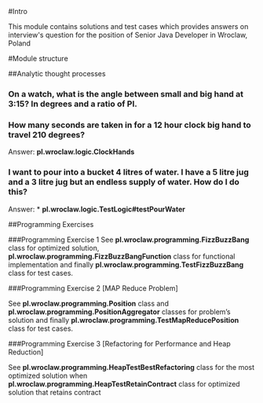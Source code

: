 #Intro

This module contains solutions and test cases which provides answers on interview's question for the position of Senior Java Developer in Wroclaw, Poland

#Module structure

##Analytic thought processes

### On a watch, what is the angle between small and big hand at 3:15? In degrees and a ratio of PI.
### How many seconds are taken in for a 12 hour clock big hand to travel 210 degrees?

Answer: **pl.wroclaw.logic.ClockHands**

### I want to pour into a bucket 4 litres of water. I have a 5 litre jug and a 3 litre jug but an endless supply of water. How do I do this?

Answer: * **pl.wroclaw.logic.TestLogic#testPourWater**

##Programming Exercises

###Programming Exercise 1
See **pl.wroclaw.programming.FizzBuzzBang** class for optimized solution, **pl.wroclaw.programming.FizzBuzzBangFunction** class for functional implementation and finally **pl.wroclaw.programming.TestFizzBuzzBang** class for test cases.

###Programming Exercise 2 [MAP Reduce Problem]

See **pl.wroclaw.programming.Position** class and **pl.wroclaw.programming.PositionAggregator** classes for problem’s solution and finally **pl.wroclaw.programming.TestMapReducePosition** class for test cases.

###Programming Exercise 3 [Refactoring for Performance and Heap Reduction]

See **pl.wroclaw.programming.HeapTestBestRefactoring** class for the most optimized solution when **pl.wroclaw.programming.HeapTestRetainContract** class for optimized solution that retains contract

